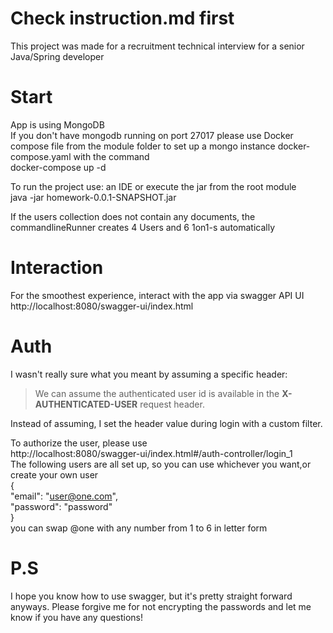 # Check instruction.md first
This project was made for a recruitment technical interview for a senior Java/Spring developer

# Start
App is using MongoDB<br>
If you don't have mongodb running on port 27017 please use Docker compose file from 
the module folder to set up a mongo instance docker-compose.yaml with the command <br> docker-compose up -d

To run the project use: an IDE or execute the jar from the root module <br> java -jar homework-0.0.1-SNAPSHOT.jar

If the users collection does not contain any documents, the commandlineRunner
creates 4 Users and 6 1on1-s automatically

# Interaction
For the smoothest experience, interact with the app via swagger API UI<br>
http://localhost:8080/swagger-ui/index.html


# Auth
I wasn't really sure what you meant by assuming a specific header:
 > We can assume the authenticated user id is available in the **X-AUTHENTICATED-USER** request header.

Instead of assuming, I set the header value during login with a custom filter.

To authorize the user, please use <br>
http://localhost:8080/swagger-ui/index.html#/auth-controller/login_1 <br>
The following users are all set up, so you can use whichever you want,or create your own user
<br>{<br>
"email": "user@one.com",<br>
"password": "password"<br>
} <br> you can swap @one with any number from 1 to 6 in letter form

# P.S
I hope you know how to use swagger, but it's pretty straight forward anyways.
Please forgive me for not encrypting the passwords and let me know if you have any questions!



